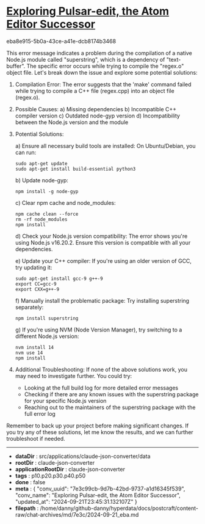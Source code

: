 # [Exploring Pulsar-edit, the Atom Editor Successor](https://claude.ai/chat/7e3c99cb-9d7b-42bd-9737-a1d16345f539)

eba8e915-5b0a-43ce-a41e-dcb8174b3468

 This error message indicates a problem during the compilation of a native Node.js module called "superstring", which is a dependency of "text-buffer". The specific error occurs while trying to compile the "regex.o" object file. Let's break down the issue and explore some potential solutions:

1. Compilation Error:
   The error suggests that the 'make' command failed while trying to compile a C++ file (regex.cpp) into an object file (regex.o).

2. Possible Causes:
   a) Missing dependencies
   b) Incompatible C++ compiler version
   c) Outdated node-gyp version
   d) Incompatibility between the Node.js version and the module

3. Potential Solutions:

   a) Ensure all necessary build tools are installed:
      On Ubuntu/Debian, you can run:
      ```
      sudo apt-get update
      sudo apt-get install build-essential python3
      ```

   b) Update node-gyp:
      ```
      npm install -g node-gyp
      ```

   c) Clear npm cache and node_modules:
      ```
      npm cache clean --force
      rm -rf node_modules
      npm install
      ```

   d) Check your Node.js version compatibility:
      The error shows you're using Node.js v16.20.2. Ensure this version is compatible with all your dependencies.

   e) Update your C++ compiler:
      If you're using an older version of GCC, try updating it:
      ```
      sudo apt-get install gcc-9 g++-9
      export CC=gcc-9
      export CXX=g++-9
      ```

   f) Manually install the problematic package:
      Try installing superstring separately:
      ```
      npm install superstring
      ```

   g) If you're using NVM (Node Version Manager), try switching to a different Node.js version:
      ```
      nvm install 14
      nvm use 14
      npm install
      ```

4. Additional Troubleshooting:
   If none of the above solutions work, you may need to investigate further. You could try:
   - Looking at the full build log for more detailed error messages
   - Checking if there are any known issues with the superstring package for your specific Node.js version
   - Reaching out to the maintainers of the superstring package with the full error log

Remember to back up your project before making significant changes. If you try any of these solutions, let me know the results, and we can further troubleshoot if needed.

---

* **dataDir** : src/applications/claude-json-converter/data
* **rootDir** : claude-json-converter
* **applicationRootDir** : claude-json-converter
* **tags** : p10.p20.p30.p40.p50
* **done** : false
* **meta** : {
  "conv_uuid": "7e3c99cb-9d7b-42bd-9737-a1d16345f539",
  "conv_name": "Exploring Pulsar-edit, the Atom Editor Successor",
  "updated_at": "2024-09-21T23:45:31.132107Z"
}
* **filepath** : /home/danny/github-danny/hyperdata/docs/postcraft/content-raw/chat-archives/md/7e3c/2024-09-21_eba.md
